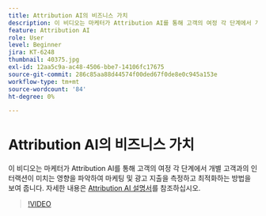 ```yaml
---
title: Attribution AI의 비즈니스 가치
description: 이 비디오는 마케터가 Attribution AI를 통해 고객의 여정 각 단계에서 개별 고객과의 인터랙션이 미치는 영향을 파악하여 마케팅 및 광고 지출을 측정하고 최적화하는 방법을 보여 줍니다.
feature: Attribution AI
role: User
level: Beginner
jira: KT-6248
thumbnail: 40375.jpg
exl-id: 12aa5c9a-ac48-4506-bbe7-14106fc17675
source-git-commit: 286c85aa88d44574f00ded67f0de8e0c945a153e
workflow-type: tm+mt
source-wordcount: '84'
ht-degree: 0%

---
```


# Attribution AI의 비즈니스 가치

이 비디오는 마케터가 Attribution AI를 통해 고객의 여정 각 단계에서 개별 고객과의 인터랙션이 미치는 영향을 파악하여 마케팅 및 광고 지출을 측정하고 최적화하는 방법을 보여 줍니다. 자세한 내용은 [Attribution AI 설명서](https://experienceleague.adobe.com/docs/experience-platform/intelligent-services/attribution-ai/overview.html)를 참조하십시오.

>[!VIDEO](https://video.tv.adobe.com/v/40375?learn=on&enablevpops)


